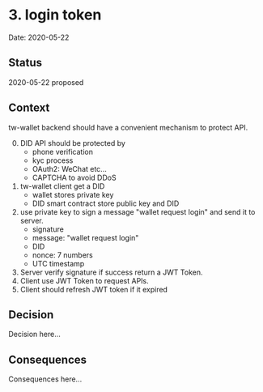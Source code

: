 # 3. login token

Date: 2020-05-22

## Status

2020-05-22 proposed

## Context

tw-wallet backend should have a convenient mechanism to protect API.

0. DID API should be protected by 
    - phone verification 
    - kyc process
    - OAuth2: WeChat etc... 
    - CAPTCHA to avoid DDoS
1. tw-wallet client get a DID
    - wallet stores private key
    - DID smart contract store public key and DID
2. use private key to sign a message "wallet request login" and send it to server.
    - signature
    - message: "wallet request login"
    - DID
    - nonce: 7 numbers
    - UTC timestamp
3. Server verify signature if success return a JWT Token.
4. Client use JWT Token to request APIs.
5. Client should refresh JWT token if it expired

## Decision

Decision here...

## Consequences

Consequences here...
